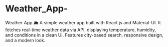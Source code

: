 # Weather_App-
Weather App 🌦️ A simple weather app built with React.js and Material-UI. It fetches real-time weather data via API, displaying temperature, humidity, and conditions in a clean UI. Features city-based search, responsive design, and a modern look.
